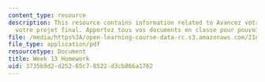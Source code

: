 ```yaml
---
content_type: resource
description: This resource contains information related to Avancez votre travail sur
  votre projet final. Apportez tous vos documents en classe pour pouvoir travailler.
file: /media/https%3A/open-learning-course-data-rc.s3.amazonaws.com/21g-315-cross-cultural-perspectives-on-contemporary-french-society-fall-2011/3735b9d2d25265c78522d3cb866a1762_MIT21G_315F11_hmkwk13.pdf
file_type: application/pdf
resourcetype: Document
title: Week 13 Homework
uid: 3735b9d2-d252-65c7-8522-d3cb866a1762
---
```

